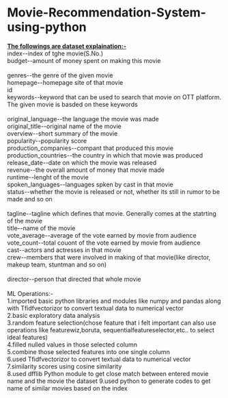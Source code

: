 # Movie-Recommendation-System-using-python
<b><b><u>The followings are dataset explaination:-</u></b></b> <br>
index--index of tghe movie(S.No.)<br>
budget--amount of money spent on making this movie<br>	
genres--the genre of the given movie<br>
homepage--homepage site of that movie	<br>
id	<br>
keywords--keyword that can be used to search that movie on OTT platform. The given movie is basded on these keywords<br>	
original_language--the language the movie was made<br>
original_title--original name of the movie	<br>
overview--short summary of the movie	<br>
popularity--popularity score	<br>
production_companies--compant that produced this movie	<br>
production_countries--the country in which that movie was produced	<br>
release_date--date on which the movie was released	<br>
revenue--the overall amount of money that movie made 	<br>
runtime--lenght of the movie	<br>
spoken_languages--languages spken by cast in that movie	<br>
status--whether the movie is released or not, whether its still in rumor to be made and so on<br> 	
tagline--tagline which defines that movie. Generally comes at the statrting of the movie	<br>
title--name of the movie	<br>
vote_average--average of the vote earned by movie from audience	<br>
vote_count--total couont of the vote earned by movie from audience<br>
cast--actors and actresses in that movie	<br>
crew--members that were involved in making of that movie(like director, makeup team, stuntman and so on)<br>	
director--person that directed that whole movie<br>
<br>
ML Operations:-<br>
1.imported basic python libraries and modules like numpy and pandas along with Tfidfvectorizor to convert textual data to numerical vector <br>
2.basic exploratory data analysis<br>
3.random feature selection(chose feature that i felt important can also use operations like featurewiz,boruta, sequentialfeatureselector,etc.. to select ideal features)<br>
4.filled nulled values in those selected column<br>
5.combine those selected features into one single column<br>
6.used Tfidfvectorizor to convert textual data to numerical vector<br>
7.similarity scores using cosine similarity<br>
8.used dfflib Python module to get close match between entered movie name and the movie the dataset
9.used python to generate codes to get name of similar movies based on the index
